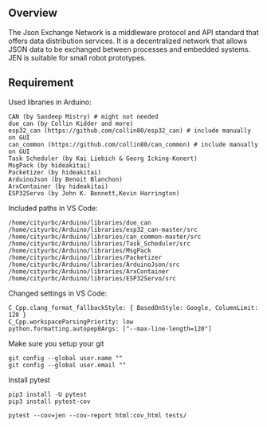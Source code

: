 ## Overview

The Json Exchange Network is a middleware protocol and API standard that offers data distribution services. It is a decentralized network that allows JSON data to be exchanged between processes and embedded systems. JEN is suitable for small robot prototypes.


## Requirement

Used libraries in Arduino:
```
CAN (by Sandeep Mistry) # might not needed
due_can (by Collin Kidder and more)
esp32_can (https://github.com/collin80/esp32_can) # include manually on GUI
can_common (https://github.com/collin80/can_common) # include manually on GUI
Task Scheduler (by Kai Liebich & Georg Icking-Konert)
MsgPack (by hideakitai)
Packetizer (by hideakitai)
ArduinoJson (by Benoit Blanchon)
ArxContainer (by hideakitai)
ESP32Servo (by John K. Bennett,Kevin Harrington)
```


Included paths in VS Code:
```
/home/cityurbc/Arduino/libraries/due_can
/home/cityurbc/Arduino/libraries/esp32_can-master/src
/home/cityurbc/Arduino/libraries/can_common-master/src
/home/cityurbc/Arduino/libraries/Task_Scheduler/src
/home/cityurbc/Arduino/libraries/MsgPack
/home/cityurbc/Arduino/libraries/Packetizer
/home/cityurbc/Arduino/libraries/ArduinoJson/src
/home/cityurbc/Arduino/libraries/ArxContainer
/home/cityurbc/Arduino/libraries/ESP32Servo/src
```


Changed settings in VS Code:
```
C_Cpp.clang_format_fallbackStyle: { BasedOnStyle: Google, ColumnLimit: 120 }
C_Cpp.workspaceParsingPriority: low
python.formatting.autopep8Args: ["--max-line-length=120"]
```


Make sure you setup your git
```
git config --global user.name ""
git config --global user.email ""
```


Install pytest
```
pip3 install -U pytest
pip3 install pytest-cov

pytest --cov=jen --cov-report html:cov_html tests/
```
